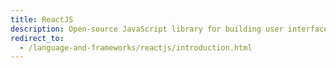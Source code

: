 ```yaml
---
title: ReactJS
description: Open-source JavaScript library for building user interfaces
redirect_to:
  - /language-and-frameworks/reactjs/introduction.html
---
```

